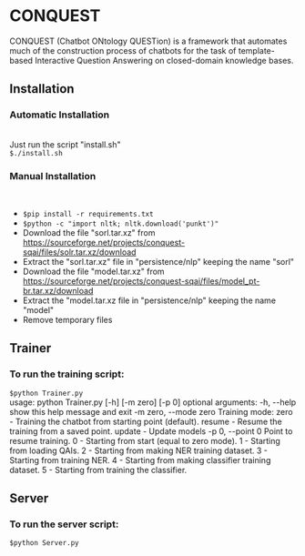 # CONQUEST
CONQUEST (Chatbot ONtology QUESTion) is a framework that automates much of the construction process of chatbots for the task of template-based Interactive Question Answering on closed-domain knowledge bases.

<h2>Installation</h2>
<h3>Automatic Installation</h3><br>
Just run the script "install.sh"<br>
<code>$./install.sh</code>

<h3>Manual Installation</h3><br>
<ul>
	<li><code>$pip install -r requirements.txt</code></li>
	<li><code>$python -c "import nltk; nltk.download('punkt')"</code></li>
	<li>Download the file "sorl.tar.xz" from <a href="https://sourceforge.net/projects/conquest-sqai/files/solr.tar.xz/download">https://sourceforge.net/projects/conquest-sqai/files/solr.tar.xz/download</a></li>
	<li>Extract the "sorl.tar.xz" file in "persistence/nlp" keeping the name "sorl"</li>
	<li>Download the file "model.tar.xz" from <a href="https://sourceforge.net/projects/conquest-sqai/files/model_pt-br.tar.xz/download">https://sourceforge.net/projects/conquest-sqai/files/model_pt-br.tar.xz/download</a></li>
	<li>Extract the "model.tar.xz file in "persistence/nlp" keeping the name "model"</li>
	<li>Remove temporary files</li>
</ul>


<h2>Trainer</h2>
<h3>To run the training script:</h3>
	<code>$python Trainer.py</code>
	<br/>
	usage: python Trainer.py [-h] [-m zero] [-p 0]
	optional arguments:
	  -h, --help            show this help message and exit
	  -m zero, --mode zero  Training mode: zero - Training the chatbot from
	                        starting point (default). resume - Resume the training
	                        from a saved point. update - Update models
	  -p 0, --point 0       Point to resume training. 0 - Starting from start
	                        (equal to zero mode). 1 - Starting from loading QAIs.
	                        2 - Starting from making NER training dataset. 3 -
	                        Starting from training NER. 4 - Starting from making
	                        classifier training dataset. 5 - Starting from
	                        training the classifier.
<h2>Server</h2>
<h3>To run the server script:</h3>
	<code>$python Server.py</code>